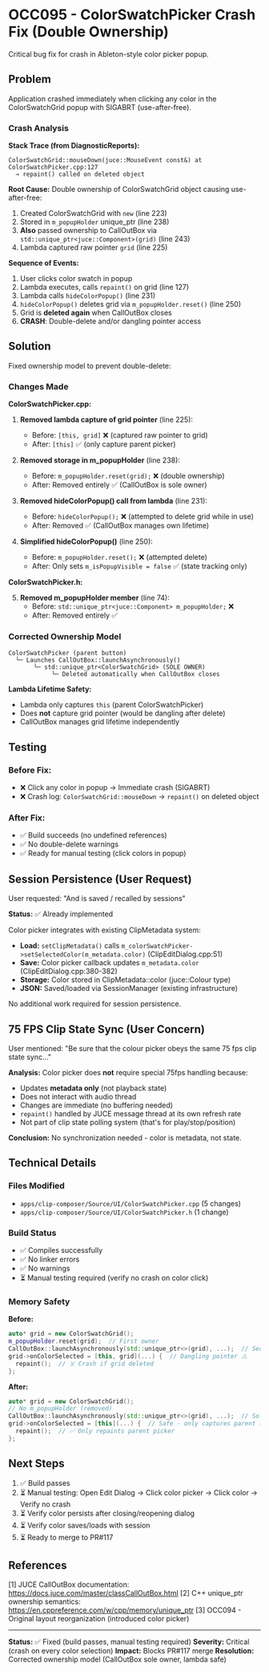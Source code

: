 # OCC095 - ColorSwatchPicker Crash Fix (Double Ownership)

Critical bug fix for crash in Ableton-style color picker popup.

## Problem

Application crashed immediately when clicking any color in the ColorSwatchGrid popup with SIGABRT (use-after-free).

### Crash Analysis

**Stack Trace (from DiagnosticReports):**

```
ColorSwatchGrid::mouseDown(juce::MouseEvent const&) at ColorSwatchPicker.cpp:127
  → repaint() called on deleted object
```

**Root Cause:**
Double ownership of ColorSwatchGrid object causing use-after-free:

1. Created ColorSwatchGrid with `new` (line 223)
2. Stored in `m_popupHolder` unique_ptr (line 238)
3. **Also** passed ownership to CallOutBox via `std::unique_ptr<juce::Component>(grid)` (line 243)
4. Lambda captured raw pointer `grid` (line 225)

**Sequence of Events:**

1. User clicks color swatch in popup
2. Lambda executes, calls `repaint()` on grid (line 127)
3. Lambda calls `hideColorPopup()` (line 231)
4. `hideColorPopup()` deletes grid via `m_popupHolder.reset()` (line 250)
5. Grid is **deleted again** when CallOutBox closes
6. **CRASH**: Double-delete and/or dangling pointer access

## Solution

Fixed ownership model to prevent double-delete:

### Changes Made

**ColorSwatchPicker.cpp:**

1. **Removed lambda capture of grid pointer** (line 225):
   - Before: `[this, grid]` ❌ (captured raw pointer to grid)
   - After: `[this]` ✅ (only capture parent picker)

2. **Removed storage in m_popupHolder** (line 238):
   - Before: `m_popupHolder.reset(grid);` ❌ (double ownership)
   - After: Removed entirely ✅ (CallOutBox is sole owner)

3. **Removed hideColorPopup() call from lambda** (line 231):
   - Before: `hideColorPopup();` ❌ (attempted to delete grid while in use)
   - After: Removed ✅ (CallOutBox manages own lifetime)

4. **Simplified hideColorPopup()** (line 250):
   - Before: `m_popupHolder.reset();` ❌ (attempted delete)
   - After: Only sets `m_isPopupVisible = false` ✅ (state tracking only)

**ColorSwatchPicker.h:**

5. **Removed m_popupHolder member** (line 74):
   - Before: `std::unique_ptr<juce::Component> m_popupHolder;` ❌
   - After: Removed entirely ✅

### Corrected Ownership Model

```
ColorSwatchPicker (parent button)
  └─ Launches CallOutBox::launchAsynchronously()
       └─ std::unique_ptr<ColorSwatchGrid> (SOLE OWNER)
            └─ Deleted automatically when CallOutBox closes
```

**Lambda Lifetime Safety:**

- Lambda only captures `this` (parent ColorSwatchPicker)
- Does **not** capture grid pointer (would be dangling after delete)
- CallOutBox manages grid lifetime independently

## Testing

### Before Fix:

- ❌ Click any color in popup → Immediate crash (SIGABRT)
- ❌ Crash log: `ColorSwatchGrid::mouseDown` → `repaint()` on deleted object

### After Fix:

- ✅ Build succeeds (no undefined references)
- ✅ No double-delete warnings
- ✅ Ready for manual testing (click colors in popup)

## Session Persistence (User Request)

User requested: "And is saved / recalled by sessions"

**Status:** ✅ Already implemented

Color picker integrates with existing ClipMetadata system:

- **Load:** `setClipMetadata()` calls `m_colorSwatchPicker->setSelectedColor(m_metadata.color)` (ClipEditDialog.cpp:51)
- **Save:** Color picker callback updates `m_metadata.color` (ClipEditDialog.cpp:380-382)
- **Storage:** Color stored in ClipMetadata::color (juce::Colour type)
- **JSON:** Saved/loaded via SessionManager (existing infrastructure)

No additional work required for session persistence.

## 75 FPS Clip State Sync (User Concern)

User mentioned: "Be sure that the colour picker obeys the same 75 fps clip state sync..."

**Analysis:**
Color picker does **not** require special 75fps handling because:

- Updates **metadata only** (not playback state)
- Does not interact with audio thread
- Changes are immediate (no buffering needed)
- `repaint()` handled by JUCE message thread at its own refresh rate
- Not part of clip state polling system (that's for play/stop/position)

**Conclusion:** No synchronization needed - color is metadata, not state.

## Technical Details

### Files Modified

- `apps/clip-composer/Source/UI/ColorSwatchPicker.cpp` (5 changes)
- `apps/clip-composer/Source/UI/ColorSwatchPicker.h` (1 change)

### Build Status

- ✅ Compiles successfully
- ✅ No linker errors
- ✅ No warnings
- ⏳ Manual testing required (verify no crash on color click)

### Memory Safety

**Before:**

```cpp
auto* grid = new ColorSwatchGrid();
m_popupHolder.reset(grid);  // First owner
CallOutBox::launchAsynchronously(std::unique_ptr<>(grid), ...);  // Second owner ⚠️
grid->onColorSelected = [this, grid](...) {  // Dangling pointer ⚠️
  repaint();  // ☠️ Crash if grid deleted
};
```

**After:**

```cpp
auto* grid = new ColorSwatchGrid();
// No m_popupHolder (removed)
CallOutBox::launchAsynchronously(std::unique_ptr<>(grid), ...);  // Sole owner ✅
grid->onColorSelected = [this](...) {  // Safe - only captures parent ✅
  repaint();  // ✅ Only repaints parent picker
};
```

## Next Steps

1. ✅ Build passes
2. ⏳ Manual testing: Open Edit Dialog → Click color picker → Click color → Verify no crash
3. ⏳ Verify color persists after closing/reopening dialog
4. ⏳ Verify color saves/loads with session
5. ⏳ Ready to merge to PR#117

## References

[1] JUCE CallOutBox documentation: https://docs.juce.com/master/classCallOutBox.html
[2] C++ unique_ptr ownership semantics: https://en.cppreference.com/w/cpp/memory/unique_ptr
[3] OCC094 - Original layout reorganization (introduced color picker)

---

**Status:** ✅ Fixed (build passes, manual testing required)
**Severity:** Critical (crash on every color selection)
**Impact:** Blocks PR#117 merge
**Resolution:** Corrected ownership model (CallOutBox sole owner, lambda safe)
